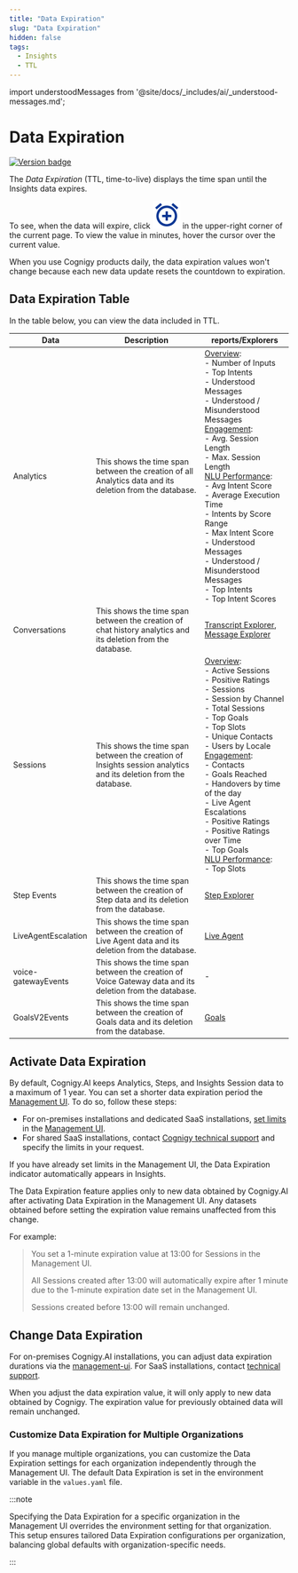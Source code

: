 ```yaml
---
title: "Data Expiration" 
slug: "Data Expiration" 
hidden: false 
tags:
  - Insights
  - TTL
---
```

import understoodMessages from '@site/docs/_includes/ai/_understood-messages.md';


# Data Expiration

<a href="Updated"><img src="https://img.shields.io/badge/Updated_in-v4.59-blue" alt="Version badge" /></a>

The *Data Expiration* (TTL, time-to-live) displays the time span until the Insights data expires. 

To see, when the data will expire, click ![clock](../../../static/img/_assets/insights/icons/clock.svg) in the upper-right corner of the current page. To view the value in minutes, hover the cursor over the current value.

When you use Cognigy products daily, the data expiration values won't change because each new data update resets the countdown to expiration.

## Data Expiration Table

<understoodMessages />

In the table below, you can view the data included in TTL.

| Data                | Description                                                                                                     | reports/Explorers                                                                                                                                                                                                                                                                                                                                                                                                                                                                                                                                  |
|---------------------|-----------------------------------------------------------------------------------------------------------------|-------------------------------------------------------------------------------------------------------------------------------------------------------------------------------------------------------------------------------------------------------------------------------------------------------------------------------------------------------------------------------------------------------------------------------------------------------------------------------------------------------------------------------------------------------|
| Analytics           | This shows the time span between the creation of all Analytics data and its deletion from the database.         | [Overview](../reports/overview.md): <br />- Number of Inputs <br />- Top Intents  <br />- Understood Messages  <br />- Understood / Misunderstood Messages<br /> [Engagement](../reports/engagement.md): <br />- Avg. Session Length<br /> - Max. Session Length <br /> [NLU Performance](../reports/nlu-performance.md): <br /> - Avg Intent Score <br /> - Average Execution Time <br /> - Intents by Score Range <br /> - Max Intent Score <br /> - Understood Messages <br /> - Understood / Misunderstood Messages <br /> - Top Intents <br /> - Top Intent Scores <br /> | 
| Conversations       | This shows the time span between the creation of chat history analytics and its deletion from the database.     | [Transcript Explorer](../explorers/transcript.md), [Message Explorer](../explorers/message.md)                                                                                                                                                                                                                                                                                                                                                                                                                                                        |
| Sessions            | This shows the time span between the creation of Insights session analytics and its deletion from the database. | [Overview](../reports/overview.md): <br /> - Active Sessions<br /> - Positive Ratings<br /> - Sessions<br /> - Session by Channel<br /> - Total Sessions<br /> - Top Goals<br />- Top Slots<br /> - Unique Contacts<br /> - Users by Locale<br /> [Engagement](../reports/engagement.md): <br />- Contacts <br />- Goals Reached <br />- Handovers by time of the day <br />- Live Agent Escalations <br />- Positive Ratings <br />- Positive Ratings over Time <br />- Top Goals <br />[NLU Performance](../reports/nlu-performance.md):<br />- Top Slots                        | 
| Step Events         | This shows the time span between the creation of Step data and its deletion from the database.                  | [Step Explorer](../explorers/step.md)                                                                                                                                                                                                                                                                                                                                                                                                                                                                                                                 |
| LiveAgentEscalation | This shows the time span between the creation of Live Agent data and its deletion from the database.            | [Live Agent](../reports/live-agent.md)                                                                                                                                                                                                                                                                                                                                                                                                                                                                                                             |
| voice-gatewayEvents | This shows the time span between the creation of Voice Gateway data and its deletion from the database.         | -                                                                                                                                                                                                                                                                                                                                                                                                                                                                                                                                                     |
| GoalsV2Events       | This shows the time span between the creation of Goals data and its deletion from the database.                 | [Goals](../reports/goals.md)                                                                                                                                                                                                                                                                                                                                                                                                                                                                                                                       |

## Activate Data Expiration

By default, Cognigy.AI keeps Analytics, Steps, and Insights Session data to a maximum of 1 year. You can set a shorter data expiration period the [Management UI](../../ai/administer/access/management-ui.md). To do so, follow these steps:

- For on-premises installations and dedicated SaaS installations, [set limits](../../ai/administer/access/management-ui.md#expiration-values-ttl-for-sensitive-data) in the [Management UI](../../ai/administer/access/management-ui.md).
- For shared SaaS installations, contact [Cognigy technical support](../../help/get-help.md#help-center) and specify the limits in your request.

If you have already set limits in the Management UI, the Data Expiration indicator automatically appears in Insights.

The Data Expiration feature applies only to new data obtained by Cognigy.AI after activating Data Expiration in the Management UI. Any datasets obtained before setting the expiration value remains unaffected from this change.

For example:

> You set a 1-minute expiration value at 13:00 for Sessions in the Management UI.
> 
> All Sessions created after 13:00 will automatically expire after 1 minute due to the 1-minute expiration date set in the Management UI.
> 
> Sessions created before 13:00 will remain unchanged.

## Change Data Expiration

For on-premises Cognigy.AI installations, you can adjust data expiration durations via the [management-ui](../../ai/administer/access/management-ui.md). For SaaS installations, contact [technical support](../../help/get-help.md#help-center). 

When you adjust the data expiration value, it will only apply to new data obtained by Cognigy. The expiration value for previously obtained data will remain unchanged.

### Customize Data Expiration for Multiple Organizations

If you manage multiple organizations, you can customize the Data Expiration settings for each organization independently through the Management UI.
The default Data Expiration is set in the environment variable in the `values.yaml` file.

:::note

  Specifying the Data Expiration for a specific organization in the Management UI overrides the environment setting for that organization. This setup ensures tailored Data Expiration configurations per organization, balancing global defaults with organization-specific needs.

:::

